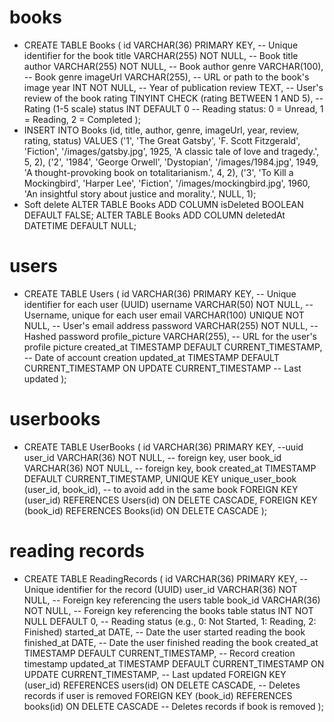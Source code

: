 # books

- CREATE TABLE Books (
  id VARCHAR(36) PRIMARY KEY, -- Unique identifier for the book
  title VARCHAR(255) NOT NULL, -- Book title
  author VARCHAR(255) NOT NULL, -- Book author
  genre VARCHAR(100), -- Book genre
  imageUrl VARCHAR(255), -- URL or path to the book's image
  year INT NOT NULL, -- Year of publication
  review TEXT, -- User's review of the book
  rating TINYINT CHECK (rating BETWEEN 1 AND 5), -- Rating (1-5 scale)
  status INT DEFAULT 0 -- Reading status: 0 = Unread, 1 = Reading, 2 = Completed
  );
- INSERT INTO Books (id, title, author, genre, imageUrl, year, review, rating, status)
  VALUES
  ('1', 'The Great Gatsby', 'F. Scott Fitzgerald', 'Fiction', '/images/gatsby.jpg', 1925,
  'A classic tale of love and tragedy.', 5, 2),
  ('2', '1984', 'George Orwell', 'Dystopian', '/images/1984.jpg', 1949,
  'A thought-provoking book on totalitarianism.', 4, 2),
  ('3', 'To Kill a Mockingbird', 'Harper Lee', 'Fiction', '/images/mockingbird.jpg', 1960,
  'An insightful story about justice and morality.', NULL, 1);
- Soft delete
  ALTER TABLE Books ADD COLUMN isDeleted BOOLEAN DEFAULT FALSE;
  ALTER TABLE Books ADD COLUMN deletedAt DATETIME DEFAULT NULL;

# users

- CREATE TABLE Users (
  id VARCHAR(36) PRIMARY KEY, -- Unique identifier for each user (UUID)
  username VARCHAR(50) NOT NULL, -- Username, unique for each user
  email VARCHAR(100) UNIQUE NOT NULL, -- User's email address
  password VARCHAR(255) NOT NULL, -- Hashed password
  profile_picture VARCHAR(255), -- URL for the user's profile picture
  created_at TIMESTAMP DEFAULT CURRENT_TIMESTAMP, -- Date of account creation
  updated_at TIMESTAMP DEFAULT CURRENT_TIMESTAMP ON UPDATE CURRENT_TIMESTAMP -- Last updated
  );

# userbooks

- CREATE TABLE UserBooks (
  id VARCHAR(36) PRIMARY KEY, --uuid
  user_id VARCHAR(36) NOT NULL, -- foreign key, user
  book_id VARCHAR(36) NOT NULL, -- foreign key, book
  created_at TIMESTAMP DEFAULT CURRENT_TIMESTAMP,
  UNIQUE KEY unique_user_book (user_id, book_id), -- to avoid add in the same book
  FOREIGN KEY (user_id) REFERENCES Users(id) ON DELETE CASCADE,
  FOREIGN KEY (book_id) REFERENCES Books(id) ON DELETE CASCADE
  );

# reading records

- CREATE TABLE ReadingRecords (
  id VARCHAR(36) PRIMARY KEY, -- Unique identifier for the record (UUID)
  user_id VARCHAR(36) NOT NULL, -- Foreign key referencing the users table
  book_id VARCHAR(36) NOT NULL, -- Foreign key referencing the books table
  status INT NOT NULL DEFAULT 0, -- Reading status (e.g., 0: Not Started, 1: Reading, 2: Finished)
  started_at DATE, -- Date the user started reading the book
  finished_at DATE, -- Date the user finished reading the book
  created_at TIMESTAMP DEFAULT CURRENT_TIMESTAMP, -- Record creation timestamp
  updated_at TIMESTAMP DEFAULT CURRENT_TIMESTAMP ON UPDATE CURRENT_TIMESTAMP, -- Last updated
  FOREIGN KEY (user_id) REFERENCES users(id) ON DELETE CASCADE, -- Deletes records if user is removed
  FOREIGN KEY (book_id) REFERENCES books(id) ON DELETE CASCADE -- Deletes records if book is removed
  );
